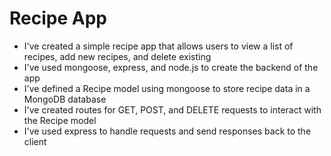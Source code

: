 # Recipe App

- I've created a simple recipe app that allows users to view a list of recipes, add new recipes, and delete existing
- I've used mongoose, express, and node.js to create the backend of the app
- I've defined a Recipe model using mongoose to store recipe data in a MongoDB database
- I've created routes for GET, POST, and DELETE requests to interact with the Recipe model
- I've used express to handle requests and send responses back to the client
